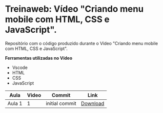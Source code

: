 # Treinaweb: Vídeo "Criando menu mobile com HTML, CSS e JavaScript".

Repositório com o código produzido durante o Vídeo "Criando menu mobile com HTML, CSS e JavaScript".

**Ferramentas utilizadas no Vídeo**

-   Vscode
-   HTML
-   CSS
-   JavaScript

Aula | Video | Commit | Link
------ | ------ | ------ | ------
Aula 1 | 1 | initial commit | [Download](https://github.com/treinaweb/menu-mobile-html-css-javascript/archive/9fb260805b68adf6f5f615b6fdf5de5e6a1e4ef8.zip)
